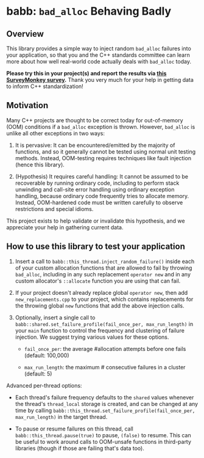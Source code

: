 # babb: `bad_alloc` Behaving Badly

## Overview

This library provides a simple way to inject random `bad_alloc` failures into your application, so that you and the C++ standards committee can learn more about how well real-world code actually deals with `bad_alloc` today.

**Please try this in your project(s) and report the results via [this SurveyMonkey survey](https://www.surveymonkey.com/r/PJSZ2F9).** Thank you very much for your help in getting data to inform C++ standardization!


## Motivation

Many C++ projects are thought to be correct today for out-of-memory (OOM) conditions if a `bad_alloc` exception is thrown. However, `bad_alloc` is unlike all other exceptions in two ways:

1. It is pervasive: It can be encountered/emitted by the majority of functions, and so it generally cannot be tested using normal unit testing methods. Instead, OOM-testing requires techniques like fault injection (hence this library).

2. (Hypothesis) It requires careful handling: It cannot be assumed to be recoverable by running ordinary code, including to perform stack unwinding and call-site error handling using ordinary exception handling, because ordinary code frequently tries to allocate memory. Instead, OOM-hardened code must be written carefully to observe restrictions and special idioms.

This project exists to help validate or invalidate this hypothesis, and we appreciate your help in gathering current data.


## How to use this library to test your application

1. Insert a call to `babb::this_thread.inject_random_failure()` inside each of your custom allocation functions that are allowed to fail by throwing `bad_alloc`, including in any such replacement `operator new` and in any custom allocator's `::allocate` function you are using that can fail.

2. If your project doesn't already replace global `operator new`, then add `new_replacements.cpp` to your project, which contains replacements for the throwing global `new` functions that add  the above injection calls.

3. Optionally, insert a single call to `babb::shared.set_failure_profile(fail_once_per, max_run_length)` in your `main` function to control the frequency and clustering of failure injection. We suggest trying various values for these options.

    - `fail_once_per`: the average #allocation attempts before one fails (default: 100,000)

    - `max_run_length`: the maximum # consecutive failures in a cluster (default: 5)

Advanced per-thread options:

   - Each thread's failure frequency defaults to the `shared` values whenever the thread's `thread_local` storage is created, and can be changed at any time by calling `babb::this_thread.set_failure_profile(fail_once_per, max_run_length)` in the target thread.

   - To pause or resume failures on this thread, call `babb::this_thread.pause(true)` to pause, `(false)` to resume. This can be useful to work around calls to OOM-unsafe functions in third-party libraries (though if those are failing that's data too).

